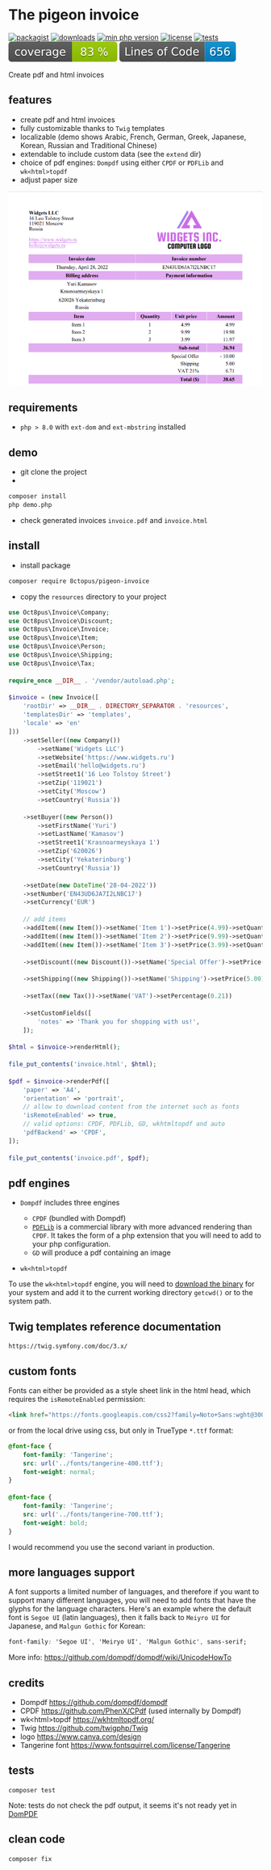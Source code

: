 # The pigeon invoice

[![packagist](https://poser.pugx.org/8ctopus/pigeon-invoice/v)](https://packagist.org/packages/8ctopus/pigeon-invoice)
[![downloads](https://poser.pugx.org/8ctopus/pigeon-invoice/downloads)](https://packagist.org/packages/8ctopus/pigeon-invoice)
[![min php version](https://poser.pugx.org/8ctopus/pigeon-invoice/require/php)](https://packagist.org/packages/8ctopus/pigeon-invoice)
[![license](https://poser.pugx.org/8ctopus/pigeon-invoice/license)](https://packagist.org/packages/8ctopus/pigeon-invoice)
[![tests](https://github.com/8ctopus/pigeon-invoice/actions/workflows/tests.yml/badge.svg)](https://github.com/8ctopus/pigeon-invoice/actions/workflows/tests.yml)
![code coverage badge](https://raw.githubusercontent.com/8ctopus/pigeon-invoice/image-data/coverage.svg)
![lines of code](https://raw.githubusercontent.com/8ctopus/pigeon-invoice/image-data/lines.svg)

Create pdf and html invoices

## features

- create pdf and html invoices
- fully customizable thanks to `Twig` templates
- localizable (demo shows Arabic, French, German, Greek, Japanese, Korean, Russian and Traditional Chinese)
- extendable to include custom data (see the `extend` dir)
- choice of pdf engines: `Dompdf` using either `CPDF` or `PDFLib` and `wk<html>topdf`
- adjust paper size

![invoice demo screenshot](screenshot.png)

## requirements

- `php > 8.0` with `ext-dom` and `ext-mbstring` installed

## demo

- git clone the project
-

```sh
composer install
php demo.php
```

- check generated invoices `invoice.pdf` and `invoice.html`

## install

- install package

```sh
composer require 8ctopus/pigeon-invoice
```

- copy the `resources` directory to your project

```php
use Oct8pus\Invoice\Company;
use Oct8pus\Invoice\Discount;
use Oct8pus\Invoice\Invoice;
use Oct8pus\Invoice\Item;
use Oct8pus\Invoice\Person;
use Oct8pus\Invoice\Shipping;
use Oct8pus\Invoice\Tax;

require_once __DIR__ . '/vendor/autoload.php';

$invoice = (new Invoice([
    'rootDir' => __DIR__ . DIRECTORY_SEPARATOR . 'resources',
    'templatesDir' => 'templates',
    'locale' => 'en'
]))
    ->setSeller((new Company())
        ->setName('Widgets LLC')
        ->setWebsite('https://www.widgets.ru')
        ->setEmail('hello@widgets.ru')
        ->setStreet1('16 Leo Tolstoy Street')
        ->setZip('119021')
        ->setCity('Moscow')
        ->setCountry('Russia'))

    ->setBuyer((new Person())
        ->setFirstName('Yuri')
        ->setLastName('Kamasov')
        ->setStreet1('Krasnoarmeyskaya 1')
        ->setZip('620026')
        ->setCity('Yekaterinburg')
        ->setCountry('Russia'))

    ->setDate(new DateTime('28-04-2022'))
    ->setNumber('EN43UD6JA7I2LNBC17')
    ->setCurrency('EUR')

    // add items
    ->addItem((new Item())->setName('Item 1')->setPrice(4.99)->setQuantity(1))
    ->addItem((new Item())->setName('Item 2')->setPrice(9.99)->setQuantity(2))
    ->addItem((new Item())->setName('Item 3')->setPrice(3.99)->setQuantity(3))

    ->setDiscount((new Discount())->setName('Special Offer')->setPrice(10.00))

    ->setShipping((new Shipping())->setName('Shipping')->setPrice(5.00))

    ->setTax((new Tax())->setName('VAT')->setPercentage(0.21))

    ->setCustomFields([
        'notes' => 'Thank you for shopping with us!',
    ]);

$html = $invoice->renderHtml();

file_put_contents('invoice.html', $html);

$pdf = $invoice->renderPdf([
    'paper' => 'A4',
    'orientation' => 'portrait',
    // allow to download content from the internet such as fonts
    'isRemoteEnabled' => true,
    // valid options: CPDF, PDFLib, GD, wkhtmltopdf and auto
    'pdfBackend' => 'CPDF',
]);

file_put_contents('invoice.pdf', $pdf);
```

## pdf engines

- `Dompdf` includes three engines
    - `CPDF` (bundled with Dompdf)
    - [`PDFLib`](https://www.pdflib.com/) is a commercial library with more advanced rendering than `CPDF`. It takes the form of a php extension that you will need to add to your php configuration.
    - `GD` will produce a pdf containing an image

- `wk<html>topdf`

To use the `wk<html>topdf` engine, you will need to [download the binary](https://wkhtmltopdf.org/downloads.html) for your system and add it to the current working directory `getcwd()` or to the system path.

## Twig templates reference documentation

    https://twig.symfony.com/doc/3.x/

## custom fonts

Fonts can either be provided as a style sheet link in the html head, which requires the `isRemoteEnabled` permission:

```html
<link href="https://fonts.googleapis.com/css2?family=Noto+Sans:wght@300;700&display=swap" rel="stylesheet">
```

or from the local drive using css, but only in TrueType `*.ttf` format:

```css
@font-face {
    font-family: 'Tangerine';
    src: url('../fonts/tangerine-400.ttf');
    font-weight: normal;
}

@font-face {
    font-family: 'Tangerine';
    src: url('../fonts/tangerine-700.ttf');
    font-weight: bold;
}
```

I would recommend you use the second variant in production.

## more languages support

A font supports a limited number of languages, and therefore if you want to support many different languages, you will need to add fonts that have the glyphs for the language characters. Here's an example where the default font is `Segoe UI` (latin languages), then it falls back to `Meiyro UI` for Japanese, and `Malgun Gothic` for Korean:

```css
font-family: 'Segoe UI', 'Meiryo UI', 'Malgun Gothic', sans-serif;
```

More info: https://github.com/dompdf/dompdf/wiki/UnicodeHowTo

## credits

- Dompdf https://github.com/dompdf/dompdf
- CPDF https://github.com/PhenX/CPdf (used internally by Dompdf)
- wk\<html\>topdf https://wkhtmltopdf.org/
- Twig https://github.com/twigphp/Twig
- logo https://www.canva.com/design
- Tangerine font https://www.fontsquirrel.com/license/Tangerine

## tests

    composer test

Note: tests do not check the pdf output, it seems it's not ready yet in [DomPDF](https://github.com/dompdf/dompdf/pull/2510)

## clean code

    composer fix
